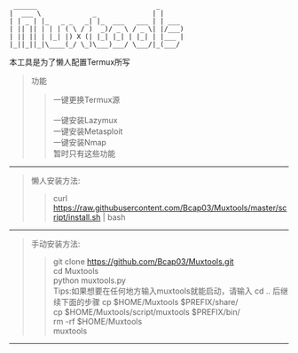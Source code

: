 ```
 ______                              _      
|  ___ \             _              | |     
| | _ | |_   _ _   _| |_  ___   ___ | | ___ 
| || || | | | ( \ / )  _)/ _ \ / _ \| |/___)
| || || | |_| |) X (| |_| |_| | |_| | |___ |
|_||_||_|\____(_/ \_)\___)___/ \___/|_(___/ 

```

本工具是为了懒人配置Termux所写<br>

> 功能<br>
> > 一键更换Termux源<br><br>
> > 一键安装Lazymux<br>
> > 一键安装Metasploit<br>
> > 一键安装Nmap<br>
> > 暂时只有这些功能<br>

----------------------

> 懒人安装方法:<br>
> > curl https://raw.githubusercontent.com/Bcap03/Muxtools/master/script/install.sh | bash<br>

----------------------

> 手动安装方法:<br>
> > git clone https://github.com/Bcap03/Muxtools.git<br>
> > cd Muxtools<br>
> > python muxtools.py<br>
> > Tips:如果想要在任何地方输入muxtools就能启动，请输入 cd .. 后继续下面的步骤
> > cp $HOME/Muxtools $PREFIX/share/<br>
> > cp $HOME/Muxtools/script/muxtools $PREFIX/bin/<br>
> > rm -rf $HOME/Muxtools<br>
> > muxtools<br>

-----------------------

